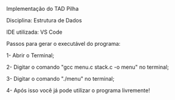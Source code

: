 Implementação do TAD Pilha

Disciplina: Estrutura de Dados

IDE utilizada: VS Code

Passos para gerar o executável do programa:

1- Abrir o Terminal;

2- Digitar o comando "gcc menu.c stack.c -o menu" no terminal;

3- Digitar o comando "./menu" no terminal;

4- Após isso você já pode utilizar o programa livremente!
